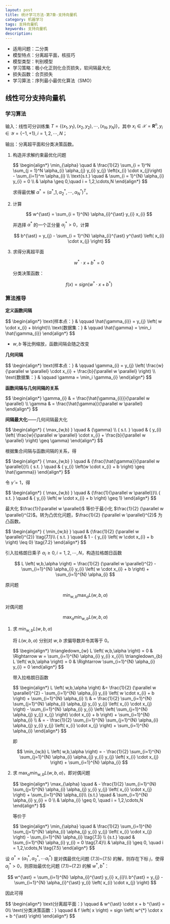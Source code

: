 ```yaml
---
layout: post
title: 统计学习方法-第7章-支持向量机
category: 机器学习
tags: 支持向量机
keywords: 支持向量机
description:
---
```


- 适用问题：二分类
- 模型特点：分离超平面，核技巧
- 模型类型：判别模型
- 学习策略：极小化正则化合页损失，软间隔最大化
- 损失函数：合页损失
- 学习算法：序列最小最优化算法（SMO）

## 线性可分支持向量机

### 学习算法

输入：线性可分训练集 $T = \{ \left(x_{1},y_{1}\right),\left(x_{2},y_{2}\right), \cdots ,\left(x_{N},y_{N}\right) \}$，其中 $x_{i} \in \mathcal{X} = \mathbf{R}^{n},y_{i} \in \mathcal{Y} = \{ -1,+1 \},i = 1,2,\cdots,N$；

输出：分离超平面和分类决策函数。

1. 构造并求解约束最优化问题

    <div>
    $$
    \begin{align*}
    \min_{\alpha} \quad & \frac{1}{2} \sum_{i = 1}^N \sum_{j = 1}^N \alpha_{i} \alpha_{j} y_{i} y_{j} \left(x_{i} \cdot x_{j}\right) - \sum_{i=1}^m \alpha_{i} \\
    \text{s.t.} \quad & \sum_{i = 1}^{N} \alpha_{i} y_{i} = 0 \\
    & \alpha \geq 0,\quad i = 1,2,\cdots,N
    \end{align*}
    $$
    </div>

    求得最优解 $\alpha^{\ast} = \left(\alpha^{\ast}\_{1},\alpha_{2}^{\ast},\cdots,\alpha^{\ast}_{N} \right)^{T}$。

2. 计算

    $$
    w^{\ast} = \sum_{i = 1}^{N} \alpha_{i}^{\ast} y_{i} x_{i}
    $$

    并选择 $\alpha^{\ast}$ 的一个正分量 $\alpha_{j}^{\ast} > 0$，计算

    $$
    b^{\ast} = y_{j} - \sum_{i = 1}^{N} \alpha_{i}^{\ast} y^{\ast} \left( x_{i} \cdot x_{j} \right)
    $$

3. 求得分离超平面

    $$
    w^{\ast} \cdot x + b ^{\ast} = 0
    $$

    分类决策函数：

    $$
    f \left( x \right) = sign \left( w^{*} \cdot x + b ^{\ast} \right)
    $$

### 算法推导

**定义函数间隔**

<div>
$$
\begin{align*}
\text{样本点：} & \qquad \hat{\gamma_{i}} = y_{j} \left( w \cdot x_{i} + b\right)\\ \text{数据集：} & \qquad \hat{\gamma} = \min_i \hat{\gamma_{i}}
\end{align*}
$$
</div>

- $w,b$ 等比例缩放，函数间隔会随之改变

**几何间隔**

<div>
$$
\begin{align*}
\text{样本点：} & \qquad \gamma_{i} = y_{j} \left( \frac{w}{\parallel w \parallel} \cdot x_{i} + \frac{b}{\parallel w \parallel} \right) \\
\text{数据集：} & \qquad \gamma = \min_i \gamma_{i}
\end{align*}
$$
</div>

**函数间隔与几何间隔的关系**

<div>
$$
\begin{align*}
\gamma_{i} & = \frac{\hat{\gamma_{i}}}{\parallel w \parallel} \\
\gamma & = \frac{\hat{\gamma}}{\parallel w \parallel}
\end{align*}
$$
</div>

**间隔最大化**——几何间隔最大化

<div>
$$
\begin{align*}
{ \max_{w,b} } \quad & {\gamma} \\ 
{ s.t. } \quad & { y_{i} \left( \frac{w}{\parallel w \parallel} \cdot x_{i} + \frac{b}{\parallel w \parallel} \right) \geq \gamma} 
\end{align*}
$$
</div>

根据集合间隔与函数间隔的关系，得

<div>
$$
\begin{align*}
{ \max_{w,b} } \quad & {\frac{\hat{\gamma}}{\parallel w \parallel}}\\ 
{ s.t. } \quad & { y_{i} \left(w \cdot x_{i} + b \right) \geq \hat{\gamma}}
\end{align*}
$$
</div>

令 $\hat{\gamma} = 1$，得

<div>
$$
\begin{align*}
{ \max_{w,b} } \quad & {\frac{1}{\parallel w \parallel}}\\ 
{ s.t. } \quad & { y_{i} \left( w \cdot x_{i} + b \right) \geq 1} 
\end{align*}
$$
</div>

最大化 $\frac{1}{\parallel w \parallel}$ 等价于最小化 $\frac{1}{2} {\parallel w \parallel}^{2}$。转为凸优化问题，$\frac{1}{2} {\parallel w \parallel}^{2}$ 为凸函数。

<div>
$$
\begin{align*}
{ \min_{w,b} } \quad & {\frac{1}{2} {\parallel w \parallel}^{2}} \tag{7.1}\\ 
{ s.t. } \quad & 1 - { y_{i} \left( w \cdot x_{i} + b \right) \leq 0} \tag{7.2}
\end{align*}
$$
</div>

引入拉格朗日乘子 $\alpha_{i} \geq 0, i = 1,2,\cdots,N$，构造拉格朗日函数

$$
L \left( w,b,\alpha \right) = \frac{1}{2} {\parallel w \parallel}^{2} - \sum_{i=1}^{N} \alpha_{i} y_{i} \left( w \cdot x_{i} + b \right) + \sum_{i=1}^{N} \alpha_{i}
$$

原问题 

$$
\min_{w,b} \max_{\alpha} L \left( w,b,\alpha \right)
$$

对偶问题

$$
\max_{\alpha} \min_{w,b} L \left( w,b,\alpha \right)
$$

1. 求 $\min_{w,b} L \left( w,b,\alpha \right)$

    将 $L \left( w,b,\alpha \right)$ 分别对 $w,b$ 求偏导数并令其等于 $0$。

    <div>
    $$
    \begin{align*}
    \triangledown_{w} L \left( w,b,\alpha \right) = 0 & \Rightarrow w = \sum_{i=1}^{N} \alpha_{i} y_{i} x_{i}\\
    \triangledown_{b} L \left( w,b,\alpha \right) = 0 & \Rightarrow \sum_{i=1}^{N} \alpha_{i} y_{i} = 0
    \end{align*}
    $$
    </div>

    带入拉格朗日函数

    <div>
    $$
    \begin{align*}
    L \left( w,b,\alpha \right) &= \frac{1}{2} {\parallel w \parallel}^{2} - \sum_{i=1}^{N} \alpha_{i} y_{i} \left( w \cdot x_{i} + b \right) + \sum_{i=1}^{N} \alpha_{i} \\
    & = \frac{1}{2} \sum_{i=1}^{N} \sum_{j=1}^{N} \alpha_{i} \alpha_{j} y_{i} y_{j} \left( x_{i} \cdot x_{j} \right) - \sum_{i=1}^{N} \alpha_{i} y_{i} \left( \left( \sum_{j=1}^{N} \alpha_{j} y_{j} x_{j} \right) \cdot x_{i} + b \right) + \sum_{i=1}^{N} \alpha_{i} \\
    & = - \frac{1}{2} \sum_{i=1}^{N} \sum_{j=1}^{N} \alpha_{i} \alpha_{j} y_{i} y_{j} \left( x_{i} \cdot x_{j} \right) + \sum_{i=1}^{N} \alpha_{i}
    \end{align*}
    $$
    </div>

    即

    $$
    \min_{w,b} L \left( w,b,\alpha \right) = - \frac{1}{2} \sum_{i=1}^{N} \sum_{j=1}^{N} \alpha_{i} \alpha_{j} y_{i} y_{j} \left( x_{i} \cdot x_{j} \right) + \sum_{i=1}^{N} \alpha_{i}
    $$

2. 求 $\max_{\alpha} \min_{w,b} L \left( w,b,\alpha \right)$，即对偶问题

    <div>
    $$
    \begin{align*}
    \max_{\alpha} \quad & - \frac{1}{2} \sum_{i=1}^{N} \sum_{j=1}^{N} \alpha_{i} \alpha_{j} y_{i} y_{j} \left( x_{i} \cdot x_{j} \right) + \sum_{i=1}^{N} \alpha_{i}\\
    {s.t.} \quad & \sum_{i=1}^{N} \alpha_{i} y_{i} = 0 \\
    & \alpha_{i} \geq 0, \quad i = 1,2,\cdots,N
    \end{align*}
    $$
    </div>

    等价于

    <div>
    $$
    \begin{align*}
    \min_{\alpha} \quad & \frac{1}{2} \sum_{i=1}^{N} \sum_{j=1}^{N} \alpha_{i} \alpha_{j} y_{i} y_{j} \left( x_{i} \cdot x_{j} \right) - \sum_{i=1}^{N} \alpha_{i} \tag{7.3} \\
    {s.t.} \quad & \sum_{i=1}^{N} \alpha_{i} y_{i} = 0 \tag{7.4}\\
    & \alpha_{i} \geq 0, \quad i = 1,2,\cdots,N \tag{7.5}
    \end{align*}
    $$
    </div>

设 $\alpha^{\ast} = \left( \alpha_{1}^{\ast}, \alpha_{2}^{\ast}, \cdots \alpha_{l}^{\ast} \right)$ 是对偶最优化问题 (7.3)~(7.5) 的解，则存在下标 $j$，使得 $\alpha_{j}^{\ast} \gt 0$，则原始最优化问题 (7.1)~(7.2) 的解 $w^{\ast},b^{\ast}$：

$$
w^{\ast} = \sum_{i=1}^{N} \alpha_{i}^{\ast} y_{i} x_{i}\\
b^{\ast} = y_{j} - \sum_{i=1}^{N} \alpha_{i}^{\ast} y_{i} \left( x_{i} \cdot x_{j} \right)
$$

因此可得

<div>
$$
\begin{align*}
\text{分离超平面：} \qquad & w^{\ast} \cdot x + b ^{\ast} = 0\\
\text{分类决策函数：} \qquad & f \left( x \right) = sign \left( w^{*} \cdot x + b ^{\ast} \right)
\end{align*}
$$
</div>
